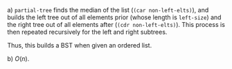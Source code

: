 a) `partial-tree` finds the median of the list (`(car non-left-elts)`), and
builds the left tree out of all elements prior (whose length is `left-size`) and
the right tree out of all elements after (`(cdr non-left-elts)`). This process
is then repeated recursively for the left and right subtrees.

Thus, this builds a BST when given an ordered list.

b) $O(n)$.
